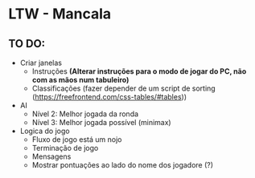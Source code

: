 # LTW - Mancala

## TO DO:

- Criar janelas
  - Instruções **(Alterar instruções para o modo de jogar do PC, não com as mãos num tabuleiro)**
  - Classificações (fazer depender de um script de sorting (https://freefrontend.com/css-tables/#tables))
- AI
  - Nível 2: Melhor jogada da ronda
  - Nível 3: Melhor jogada possível (minimax)
- Logica do jogo
  - Fluxo de jogo está um nojo
  - Terminação de jogo
  - Mensagens
  - Mostrar pontuações ao lado do nome dos jogadore (?)

